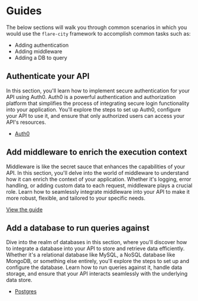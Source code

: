 # Guides

The below sections will walk you through common scenarios in which you would use the `flare-city` framework to accomplish common tasks such as:

- Adding authentication
- Adding middleware
- Adding a DB to query

## Authenticate your API

In this section, you'll learn how to implement secure authentication for your API using Auth0. Auth0 is a powerful authentication and authorization platform that simplifies the process of integrating secure login functionality into your application. You'll explore the steps to set up Auth0, configure your API to use it, and ensure that only authorized users can access your API's resources.

- [Auth0](./guides/add-auth/guide-auth-auth0.mdx)

## Add middleware to enrich the execution context

Middleware is like the secret sauce that enhances the capabilities of your API. In this section, you'll delve into the world of middleware to understand how it can enrich the context of your application. Whether it's logging, error handling, or adding custom data to each request, middleware plays a crucial role. Learn how to seamlessly integrate middleware into your API to make it more robust, flexible, and tailored to your specific needs.

[View the guide](./guides/enrich-context.mdx)

## Add a database to run queries against

Dive into the realm of databases in this section, where you'll discover how to integrate a database into your API to store and retrieve data efficiently. Whether it's a relational database like MySQL, a NoSQL database like MongoDB, or something else entirely, you'll explore the steps to set up and configure the database. Learn how to run queries against it, handle data storage, and ensure that your API interacts seamlessly with the underlying data store.

- [Postgres](./guides/add-db/guide-db-postgres.mdx)
